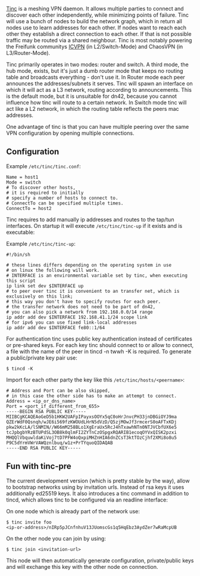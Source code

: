 [Tinc](http://www.tinc-vpn.org/) is a meshing VPN daemon. It allows multiple parties to connect and discover each other independently, while minimizing points of failure. Tinc will use a bunch of nodes to build the network graph, which in return all nodes use to learn addresses for each other. If nodes want to reach each other they establish a direct connection to each other. If that is not possible traffic may be routed via a shared neighbour. Tinc is most notably powering the Freifunk communitys [ICVPN](https://github.com/freifunk/icvpn) (in L2/Switch-Mode) and ChaosVPN (in L3/Router-Mode).

Tinc primarily operates in two modes: router and switch. A third mode, the hub mode, exists, but it's just a dumb router mode that keeps no routing table and broadcasts everything - don't use it.
In Router mode each peer announces the addresses/subnets it serves. Tinc will spawn an interface on which it will act as a L3 network, routing according to announcements. This is the default mode, but it is unsuitable for dn42, because you cannot influence how tinc will route to a certain network. In Switch mode tinc will act like a L2 network, in which the routing table reflects the peers mac addresses.

One advantage of tinc is that you can have multiple peering over the same VPN configuration by opening multiple connections.


## Configuration

Example `/etc/tinc/tinc.conf`:

```
Name = host1
Mode = switch
# To discover other hosts, 
# it is required to initially 
# specify a number of hosts to connect to.
# ConnectTo can be specified multiple times.
ConnectTo = host2
```

Tinc requires to add manually ip addresses and routes to the tap/tun interfaces. On startup it will execute `/etc/tinc/tinc-up` if it exists and is executable:

Example `/etc/tinc/tinc-up`:
```
#!/bin/sh

# these lines differs depending on the operating system in use
# on linux the following will work.
# INTERFACE is an environmental variable set by tinc, when executing this script
ip link set dev $INTERFACE up
# to peer over tinc it is convenient to an transfer net, which is exclusively on this link;
# this way you don't have to specify routes for each peer.
# the transfer network does not need to be part of dn42, 
# you can also pick a network from 192.168.0.0/14 range
ip addr add dev $INTERFACE 192.168.41.1/24 scope link
# for ipv6 you can use fixed link-local addresses 
ip addr add dev $INTERFACE fe80::1/64
```

For authentication tinc uses public key authentication instead of certificates or pre-shared keys.
For each key tinc should connect to or allow to connect, a file with the name of the peer in tincd -n twwh -K
is required. To generate a public/private key pair use:

```
$ tincd -K
```

Import for each other party the key like this `/etc/tinc/hosts/<peername>`:

```
# Address and Port can be also skipped,
# in this case the other side has to make an attempt to connect.
Address = <ip_or_dns_name>
Port = <port_if_different_from_655>
-----BEGIN RSA PUBLIC KEY-----
MIIBCgKCAQEAoGeD5b1HKW2UAFpIPayxsOOYx5qC0oHrJnvcPH33jnDBGiOYJ9ma
QZErWdF0Qsnqh/wJE6i569fzKWOUdLHrN5dVzD/Q5zjMOwJf3rmcerS0oAFTxKDj
pkw2kKcLA/lSNMIN//W66mM258BLo1XgEraUx5RcJ4hTxawhNTn0NTJVCbfUX6e5
tcJpbgbYRzBTUPdSL3OB8k0qlmFI2ZYTnCzOSpgxRQARIB1ecoqOYVxQISK2pzxi
MHQQlVbquwldaKiVoj7tD7PFW4oQxpiMHZnHIA6dnZCsT3ktTOzCjhf2XMi8o8u5
P9C5dYrmVWrVAWQznlbuq/w1z+PrTYquoQIDAQAB
-----END RSA PUBLIC KEY-----
```


## Fun with tinc-pre

The current development version (which is pretty stable by the way), allow to bootstrap networks using by invitation urls. Instead of rsa keys it uses additionally ed25519 keys. It also introduces a tinc command in addition to tincd, which allows tinc to be configured via an readline interface:

On one node which is already part of the network use:
```
$ tinc invite foo
<ip-or-address>/nIRp5pJCnfnhuV13JUomscGs1q5HqEbz3AydZer7wRaMcpUB
```

On the other node you can join by using:

```
$ tinc join <invitation-url>
```

This node will then automatically generate configuration, private/public keys and will exchange this key with the other node on connection.